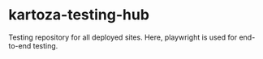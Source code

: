 # kartoza-testing-hub
Testing repository for all deployed sites. Here, playwright is used for end-to-end testing.
